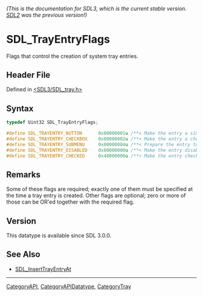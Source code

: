 ###### (This is the documentation for SDL3, which is the current stable version. [SDL2](https://wiki.libsdl.org/SDL2/) was the previous version!)
# SDL_TrayEntryFlags

Flags that control the creation of system tray entries.

## Header File

Defined in [<SDL3/SDL_tray.h>](https://github.com/libsdl-org/SDL/blob/main/include/SDL3/SDL_tray.h)

## Syntax

```c
typedef Uint32 SDL_TrayEntryFlags;

#define SDL_TRAYENTRY_BUTTON      0x00000001u /**< Make the entry a simple button. Required. */
#define SDL_TRAYENTRY_CHECKBOX    0x00000002u /**< Make the entry a checkbox. Required. */
#define SDL_TRAYENTRY_SUBMENU     0x00000004u /**< Prepare the entry to have a submenu. Required */
#define SDL_TRAYENTRY_DISABLED    0x80000000u /**< Make the entry disabled. Optional. */
#define SDL_TRAYENTRY_CHECKED     0x40000000u /**< Make the entry checked. This is valid only for checkboxes. Optional. */
```

## Remarks

Some of these flags are required; exactly one of them must be specified at
the time a tray entry is created. Other flags are optional; zero or more of
those can be OR'ed together with the required flag.

## Version

This datatype is available since SDL 3.0.0.

## See Also

- [SDL_InsertTrayEntryAt](SDL_InsertTrayEntryAt)

----
[CategoryAPI](CategoryAPI), [CategoryAPIDatatype](CategoryAPIDatatype), [CategoryTray](CategoryTray)


